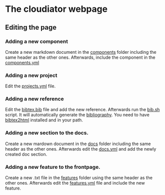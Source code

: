 # The cloudiator webpage

## Editing the page

### Adding a new component

Create a new markdown document in the [components](_components) folder including the
same header as the other ones. Afterwards, include the component in the
[components.yml](_data/components.yml)

### Adding a new project 

Edit the [projects.yml](_data/projects.yml) file.

### Adding a new reference

Edit the [bibtex.bib](_files/bibtex.bib) file and add the new reference. Afterwards
run the [bib.sh](script/bib.sh) script. It will automatically generate the 
[bibliography](_includes/generated/publication.html). You need to have
[bibtex2html](https://www.lri.fr/~filliatr/bibtex2html/) installed and in your
path.

### Adding a new section to the docs.

Create a new mardown document in the [docs](_docs) folder including the 
same header as the other ones. Afterwards edit the [docs.yml](_data/docs.yml)
and add the newly created doc section.

### Adding a new feature to the frontpage.

Create a new .txt file in the [features](_features) folder using the same header
as the other ones. Afterwards edit the [features.yml](_data/features.yml) file
and include the new feature.
